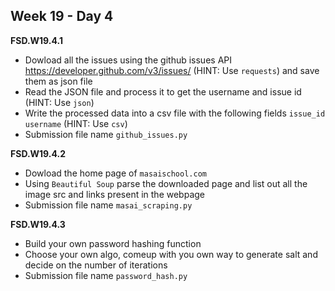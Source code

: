 ## Week 19 - Day 4

**FSD.W19.4.1**

- Dowload all the issues using the github issues API https://developer.github.com/v3/issues/ (HINT: Use `requests`) and save them as json file
- Read the JSON file and process it to get the username and issue id (HINT: Use `json`)
- Write the processed data into a csv file with the following fields `issue_id` `username` (HINT: Use `csv`)
- Submission file name `github_issues.py`

**FSD.W19.4.2**

- Dowload the home page of `masaischool.com`
- Using `Beautiful Soup` parse the downloaded page and list out all the image src and links present in the webpage
- Submission file name `masai_scraping.py`

**FSD.W19.4.3**

- Build your own password hashing function
- Choose your own algo, comeup with you own way to generate salt and decide on the number of iterations
- Submission file name `password_hash.py`
